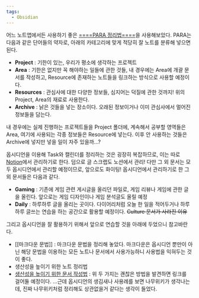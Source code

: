 ```yaml
---
tags:
  - Obsidian
---
```

어느 노트앱에서든 사용하기 좋은 [====PARA 정리법====](https://blog.naver.com/sunandbean/223217948136)을 사용해보았다.
PARA는 다음과 같은 단어들의 약자로, 아래의 카테고리에 맞게 적당히 잘 노트를 분류해 넣으면 된다.

- **Project** : 기한이 있는, 우리가 평소에 생각하는 프로젝트
- **Area** : 기한은 없지만 꼭 해야하는 일들에 관한 것들, 내 경우에는 Area에 개괄 문서를 작성하고, Resource에 존재하는 노트들을 링크하는 방식으로 사용할 예정이다.
- **Resources** : 관심사에 대한 다양한 정보들, 심지어는 덕질에 관한 것까지! 위의 Project, Area의 재료로 사용한다.
- **Archive** : 낡은 것들을 넣는 장소이다. 오래된 정보이거나 이미 관심사에서 멀어진 정보들을 담는다.

내 경우에는 실제 진행하는 프로젝트들을 Project 폴더에, 계속해서 공부할 영역들은 Area, 여기에 사용되는 각종 정보들은 Resource에 넣는다. 이후 안 사용하는 것들은 Archive에 넣지만 넣을 일이 자주 있을까...?

옵시디언을 이용해 Task와 캘린더를 정리하는 것은 굉장히 복잡하므로, 이는 따로 [Notion](https://www.notion.so/keplerisgone/Personal-Page-117cdaf5b86d43b2bc90373e8e4f3f67)에서 관리하기로 한다. 덤으로 글 스크랩도 노션에서 관리!
다만 그 외 문서는 모두 옵시디언에서 관리할 예정이므로, 앞으로도 화이팅!
옵시디언에서 관리하기로 한 그 외 문서들은 다음과 같다.

- **Gaming** : 기존에 게임 관련 게시글을 올리던 파일로, 게임 리뷰나 게임에 관한 글을 올린다. 앞으로는 게임 디자인이나 게임 분석글도 올릴 예정
- **Daily** : 하루하루 글을 올리는 곳이다. 다이어리처럼 오늘 한 일을 적어두거나 하루하루 글쓰는 연습을 하는 공간으로 활용할 예정이다. ~~Culture 문서가 사라진 이유~~

그리고 옵시디언을 잘 활용하기 위해서 앞으로 연습할 것을 아래에 두었으니 참고바란다.
- [[마크다운 문법]] : 마크다운 문법을 정리해 놓았다. 마크다운은 옵시디언 뿐만이 아닌 해당 문법을 이용하는 모든 노트나 문서에서 사용가능하니 사용법을 익혀두는 것이 좋다.
- 생산성을 높이기 위한 노트 정리법
- [생산성을 높이기 위한 문서 작성법](https://ryanking13.github.io/2021/08/16/writing-a-good-documentation.html) : 위 두 가지는 괜찮은 방법을 발견하면 링크를 걸어둘 예정이다.
...근데 옵시디언의 생김새나 사용례를 보면 나무위키가 생각나는데, 진짜 나무위키처럼 정리해도 상관없을거 같다는 생각이 들었다.